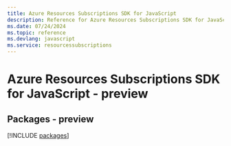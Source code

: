 ```yaml
---
title: Azure Resources Subscriptions SDK for JavaScript
description: Reference for Azure Resources Subscriptions SDK for JavaScript
ms.date: 07/24/2024
ms.topic: reference
ms.devlang: javascript
ms.service: resourcessubscriptions
---
```

# Azure Resources Subscriptions SDK for JavaScript - preview
## Packages - preview
[!INCLUDE [packages](resources-subscriptions-index.md)]